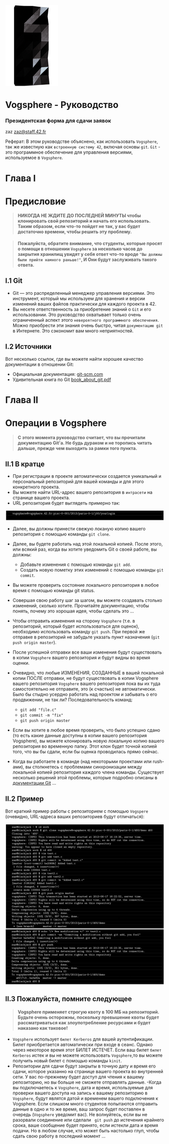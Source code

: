 ![pageimage](src/page1image3852832-small-13.png)

# Vogsphere - Руководство #

### Президентская форма для сдачи заявок ####


zaz zaz@staff.42.fr


Реферат: В этом руководстве объяснено, как использовать `Vogsphere`, так же известную как `встроенную систему 42`, включая основы `git`. `Git` - это программное обеспечение для управления версиями, используемое в `Vogsphere`.


# Глава I

# Предисловие

> #### НИКОГДА НЕ ЖДИТЕ ДО ПОСЛЕДНЕЙ МИНУТЫ чтобы клонировать свой репозиторий и начать его использовать. Таким образом, если что-то пойдет не так, у вас будет достаточно времени, чтобы решить эту проблему.

> #### Пожалуйста, обратите внимание, что студенты, которые просят о помощи в отношении `Vogsphere` за несколько часов до закрытия хранилищ увидят у себя ответ что-то вроде `"Вы должны были прийти намного раньше!"`, И Они будут заслуживать такого ответа.


## I.1 Git
- Git — это распределенный менеджер управления версиями. Это инструмент, который мы используем для хранения и версии изменений ваших файлов практически для каждого проекта в 42.
- Вы несете ответственность за приобретение знаний о `Git` и его использовании. Это руководство охватывает только очень ограниченный аспект этого `невероятного программного обеспечения`. Можно приобрести эти знания очень быстро, читая `документацию git` в Интернете. Это сэкономит вам много неприятностей.

## I.2 Источники

Вот несколько ссылок, где вы можете найти хорошее качество документации в отношении Git:

- Официальная документация: [git-scm.com](http://git-scm.com/documentation)
- Удивительная книга по Git [book_about_git.pdf](https://github.com/evgenkarlson/ALL___Subjects___School_42/blob/master/Notes_to_help/book_about_git.pdf)




# Глава II

# Операции в Vogsphere 

> #### С этого момента руководство считает, что вы прочитали документацию Git'а. Не будь дураком и не торопись читать дальше, прежде чем выходить за рамки того пункта.


## II.1 В кратце

- При регистрации в проекте автоматически создается уникальный и персональный репозиторий для вашей команды и для этого конкретного проекта.
- Вы можете найти URL-адрес вашего репозитория в `интрасети` на странице вашего проекта.
- URL репозитория будет выглядеть примерно так:

![git_1.png](src/git_1.png)

- Далее, вы должны принести свежую локаную копию вашего репозитория с помощью команды `git clone`.
- Далее, вы будете работать над этой локальной копией. После этого, или всякий раз, когда вы хотите уведомить Git о своей работе, вы должны:
  - Добавьте изменения с помощью команды `git add`.
  - Cоздать новую пометку этих изменений с помощью команды `git commit`.
- Вы можете проверить состояние локального репозитория в любое время с помощью команды git status.
- Совершая свою работу шаг за шагом, вы можете создавать столько изменений, сколько хотите. Прочитайте документацию, чтобы понять, почему это хорошая идея, чтобы сделать это ...
- Чтобы отправить изменения на сторону `Vogsphere` (т.е. в репозиторий, который будет использоваться для оценок), необходимо использовать команду `git push`. При первой же отправке в репозиторий не забудьте указать пункт назначения (`git push origin
master`).
- После успешной отправки все ваши изменения будут существовать в копии `Vogsphere` вашего репозитория и будут видны во время оценки.
- Очевидно, что любые ИЗМЕНЕНИЯ, СОЗДАННЫЕ в вашей локальной копии ПОСЛЕ отправки, не будут существовать в копии Vogsphere вашего репозитория `Vogsphere` вашего репозитория пока вы их туда самостоятельно не отправите, это (к счастью) не автоматически. Было бы стыдно усердно работать над проектом и забывать о его продвижении, не так ли? Последовательность команд:
  - `git add "file.c"`
  - `git commit -m "fix"`
  - `git push origin master`

- Если вы хотите в любое время проверить, что было успешно сдано (то есть какие данные доступны в копии вашего репозитория Vogsphere), вы можете клонировать новую локальную копию вашего репозитория во временную папку. Этот клон будет точной копией того, что вы бы сдали, если бы оценка проводилась прямо сейчас.
- Когда вы работаете в команде (над некоторыми проектами или rush-ами), вы столкнетесь с проблемами синхронизации между локальной копией репозитория каждого члена команды. Существует несколько решений этой проблемы, которые подробно описаны в [документации Git](https://git-scm.com/doc) ...


## II.2 Пример

Вот краткий пример работы с репозиторием с помощью `Vogspere` (очевидно, URL-адреса ваших репозиториев будут отличаться):

![git_2.png](src/git_2.png)
![git_3.png](src/git_3.png)


## II.3 Пожалуйста, помните следующее

> #### Vogsphere применяет строгую квоту в 100 МБ на репозиторий. Будьте очень осторожны, поскольку превышение квоты будет рассматриваться как злоупотребление ресурсами и будет наказано как таковое!

- `Vogsphere` использует `билет Kerberos` для вашей аутентификации. Билет приобретается автоматически при входе в сеанс. Однако через некоторое время этот БИЛЕТ ИСТЕЧЕТ. Если ваш билет `билет Kerberos` истек и вы не можете использовать `Vogsphere`,то вы можете получить новый билет с помощью команды `kinit`.
- Репозитории для сдачи будут закрыты в точную дату и время его сдачи, которое указанно на странице вашего проекта во внутренней сети. У вас по-прежнему будет доступ для чтения к вашему репозиторию, но вы больше не сможете отправлять данные.
-Когда вы подключаетесь к `Vogsphere`, дата и время, используемые для проверки вашего доступа на запись к вашему репозиторию в `Vogsphere`, будут являтся датой и временем вашего подключения к Vogsphere. Если слишком много студентов попытаются отправить данные в одно и то же время, ваш запрос будет поставлен в очередь (`Vogsphere` уведомит вас). Не волнуйтесь, если вы не разорвали соединение или сделали ` git push` до истечения крайнего срока, ваше сообщение будет принято, если истекли дата и время подачи. Но в любом случае, кто может быть настолько глуп, чтобы сдать свою работу в последний момент ...